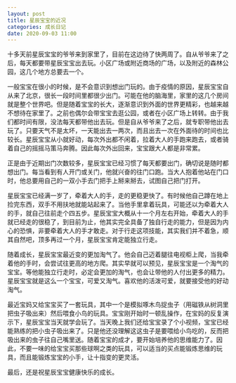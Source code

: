 ```yaml
---
layout: post
title: 星辰宝宝的近况
categories: 成长日记
date: 2020-09-03 11:00
---
```


十多天前星辰宝宝的爷爷来到家里了，目前在这边待了快两周了。自从爷爷来了之后，每天都要带星辰宝宝出去玩。小区广场或附近商场的广场，以及附近的森林公园，这几个地方总要去一个。

<!--more-->

一般宝宝在很小的时候，是不会意识到想出门玩的。由于疫情的原因，星辰宝宝自从来了北京，很长一段时间里都很少出门。可能在他的脑海里，家里的这几个房间就是整个世界吧。但是随着宝宝的长大，逐渐意识到外面的世界更精彩，也越来越不想待在家里了。之前也偶尔会带宝宝去逛公园，或者在小区广场上转转。由于我们都时间有限，没法每天都带他出去玩。但是自从爷爷来了之后，就专职带他出去玩了。只要天气不是太坏，一天能出去一两次，而且出去一次在外面待的时间也比较长。星辰宝宝从小就好动，每次外出都不闲着，拉着大人的手跑来跑去，或者骑着自己的摇摇马策马奔腾。因此每次外出回来，宝宝跟大人都是非常累。

正是由于近期出门次数较多，星辰宝宝已经习惯了每天都要出门，确切说是随时都想出门。每当看到有人开门或关门，他就兴奋的往门口跑。当大人抱着他站在门口时，他总要用自己的一双小手去门把手上掰来掰去，试图自己把门打开。

星辰宝宝已经满一岁了，牵着大人的手，走的更稳更快了。有时候他自己蹲在地上捡完东西，双手不用扶地就能站起来了。当他手里拿着玩具，可能还以为牵着大人的手，就自己往前走个四五步。星辰宝宝大概从十一个月左右开始，牵着大人的手就已经走的很稳了，到目前为止，他其实完全具备了独自行走的能力，但是因为内心的恐惧，非要牵着大人的手才敢走。对于行走这项技能，其实我们并不着急，顺其自然吧，顶多再过一个月，星辰宝宝肯定能独立行走。

随着成长，星辰宝宝最近变的更加淘气了。他会自己迈着腿往电视柜上爬，当我牵着他的手时，会尝试往更高的地方爬。其实早就可以预见，星辰宝宝是一个淘气的宝宝。等他能独立行走时，必定会更加的淘气，也会让带他的人付出更多的精力。星辰宝宝就是这么一个宝宝，可爱又淘气。喜欢他的活泼可爱，就要接受他的好动淘气。

最近宝妈又给宝宝买了一套玩具，其中一个是模拟啄木鸟捉虫子（用磁铁从树洞里把虫子吸出来）然后喂食小鸟的玩具。宝宝刚开始时一顿乱操作，在宝妈的反复演示下，星辰宝宝当天就学会玩了。当天晚上我们还给宝宝录了个小视频，宝宝已经能熟练的把小虫子吸出来了。只是他还没理解这这虫子是要喂给小鸟吃的，反而把吸出来的虫子往自己嘴里送。随着宝宝的成才，要开始培养他的思维能力了。因此，不要一味的给宝宝买那些球啊之类的玩具，可以适当的买点能锻炼思维的玩具，而且能锻炼宝宝的小手，让十指变的更灵活。

最后，还是祝星辰宝宝健康快乐的成长。
